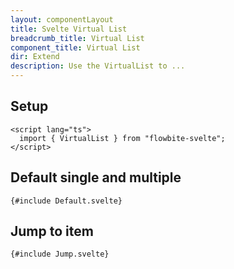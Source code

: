 ```yaml
---
layout: componentLayout
title: Svelte Virtual List
breadcrumb_title: Virtual List
component_title: Virtual List
dir: Extend
description: Use the VirtualList to ...
---
```


<script lang="ts">
  import { TableProp, TableDefaultRow, CompoAttributesViewer, Seealso, GitHubCompoLinks, LlmLink } from '../../utils'
  import { P, A } from '$lib'

  const components = 'VirtualList'
  const relatedLinks = ['/docs/components/list-group'];
</script>

## Setup

```svelte example hideOutput
<script lang="ts">
  import { VirtualList } from "flowbite-svelte";
</script>
```

## Default single and multiple

```svelte example class="flex flex-col space-y-4"
{#include Default.svelte}
```

## Jump to item

```svelte example class="flex flex-col space-y-4"
{#include Jump.svelte}
```
